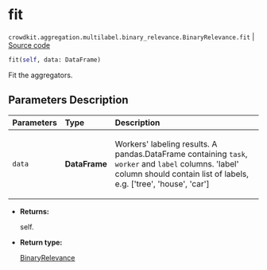 # fit
`crowdkit.aggregation.multilabel.binary_relevance.BinaryRelevance.fit` | [Source code](https://github.com/Toloka/crowd-kit/blob/v1.2.1/crowdkit/aggregation/multilabel/binary_relevance.py#L70)

```python
fit(self, data: DataFrame)
```

Fit the aggregators.

## Parameters Description

| Parameters | Type | Description |
| :----------| :----| :-----------|
`data`|**DataFrame**|<p>Workers&#x27; labeling results. A pandas.DataFrame containing `task`, `worker` and `label` columns. &#x27;label&#x27; column should contain list of labels, e.g. [&#x27;tree&#x27;, &#x27;house&#x27;, &#x27;car&#x27;]</p>

* **Returns:**

  self.

* **Return type:**

  [BinaryRelevance](crowdkit.aggregation.multilabel.binary_relevance.BinaryRelevance.md)
